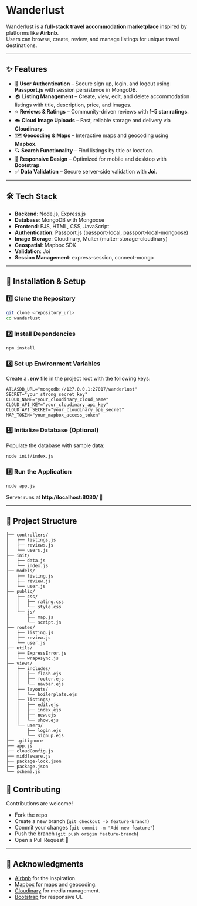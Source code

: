 #  Wanderlust

Wanderlust is a **full-stack travel accommodation marketplace** inspired by platforms like **Airbnb**.  
Users can browse, create, review, and manage listings for unique travel destinations.

---

## ✨ Features

- 🔐 **User Authentication** – Secure sign up, login, and logout using **Passport.js** with session persistence in MongoDB.  
- 🏠 **Listing Management** – Create, view, edit, and delete accommodation listings with title, description, price, and images.  
- ⭐ **Reviews & Ratings** – Community-driven reviews with **1–5 star ratings**.  
- ☁️ **Cloud Image Uploads** – Fast, reliable storage and delivery via **Cloudinary**.  
- 🗺️ **Geocoding & Maps** – Interactive maps and geocoding using **Mapbox**.  
- 🔍 **Search Functionality** – Find listings by title or location.  
- 📱 **Responsive Design** – Optimized for mobile and desktop with **Bootstrap**.  
- ✅ **Data Validation** – Secure server-side validation with **Joi**.  

---

## 🛠️ Tech Stack

- **Backend**: Node.js, Express.js  
- **Database**: MongoDB with Mongoose  
- **Frontend**: EJS, HTML, CSS, JavaScript  
- **Authentication**: Passport.js (passport-local, passport-local-mongoose)  
- **Image Storage**: Cloudinary, Multer (multer-storage-cloudinary)  
- **Geospatial**: Mapbox SDK  
- **Validation**: Joi  
- **Session Management**: express-session, connect-mongo  

---

## 🚀 Installation & Setup

### 1️⃣ Clone the Repository
```bash
git clone <repository_url>
cd wanderlust
```

### 2️⃣ Install Dependencies
```bash
npm install
```

### 3️⃣ Set up Environment Variables  
Create a **.env** file in the project root with the following keys:
```env
ATLASDB_URL="mongodb://127.0.0.1:27017/wanderlust"
SECRET="your_strong_secret_key"
CLOUD_NAME="your_cloudinary_cloud_name"
CLOUD_API_KEY="your_cloudinary_api_key"
CLOUD_API_SECRET="your_cloudinary_api_secret"
MAP_TOKEN="your_mapbox_access_token"
```

### 4️⃣ Initialize Database (Optional)
Populate the database with sample data:
```bash
node init/index.js
```

### 5️⃣ Run the Application
```bash
node app.js
```
Server runs at **http://localhost:8080/** 🎉

---

## 📂 Project Structure

```
├── controllers/
│   ├── listings.js
│   ├── reviews.js
│   └── users.js
├── init/
│   ├── data.js
│   └── index.js
├── models/
│   ├── listing.js
│   ├── review.js
│   └── user.js
├── public/
│   ├── css/
│   │   ├── rating.css
│   │   └── style.css
│   └── js/
│       ├── map.js
│       └── script.js
├── routes/
│   ├── listing.js
│   ├── review.js
│   └── user.js
├── utils/
│   ├── ExpressError.js
│   └── wrapAsync.js
├── views/
│   ├── includes/
│   │   ├── flash.ejs
│   │   ├── footer.ejs
│   │   └── navbar.ejs
│   ├── layouts/
│   │   └── boilerplate.ejs
│   ├── listings/
│   │   ├── edit.ejs
│   │   ├── index.ejs
│   │   ├── new.ejs
│   │   └── show.ejs
│   └── users/
│       ├── login.ejs
│       └── signup.ejs
├── .gitignore
├── app.js
├── cloudConfig.js
├── middleware.js
├── package-lock.json
├── package.json
└── schema.js
```

 

## 🤝 Contributing

Contributions are welcome!  
- Fork the repo  
- Create a new branch (`git checkout -b feature-branch`)  
- Commit your changes (`git commit -m "Add new feature"`)  
- Push the branch (`git push origin feature-branch`)  
- Open a Pull Request 🎉  

---

## 🌟 Acknowledgments

- [Airbnb](https://www.airbnb.com/) for the inspiration.  
- [Mapbox](https://www.mapbox.com/) for maps and geocoding.  
- [Cloudinary](https://cloudinary.com/) for media management.  
- [Bootstrap](https://getbootstrap.com/) for responsive UI.  
